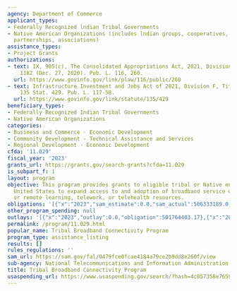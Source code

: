 ```yaml
---
agency: Department of Commerce
applicant_types:
- Federally Recognized lndian Tribal Governments
- Native American Organizations (includes lndian groups, cooperatives, corporations,
  partnerships, associations)
assistance_types:
- Project Grants
authorizations:
- text: IX, 905(c), The Consolidated Appropriations Act, 2021, Division N. 134 Stat.
    1182 (Dec. 27, 2020). Pub. L. 116, 260.
  url: https://www.govinfo.gov/link/plaw/116/public/260
- text: Infrastructure Investment and Jobs Act of 2021, Division F, Title I, 60102.
    135 Stat. 429. Pub. L. 117-58.
  url: https://www.govinfo.gov/link/statute/135/429
beneficiary_types:
- Federally Recognized Indian Tribal Governments
- Native American Organizations
categories:
- Business and Commerce - Economic Development
- Community Development - Technical Assistance and Services
- Regional Development - Economic Development
cfda: '11.029'
fiscal_year: '2023'
grants_url: https://grants.gov/search-grants?cfda=11.029
is_subpart_f: 1
layout: program
objective: This program provides grants to eligible tribal or Native entities in the
  United States to expand access to and adoption of broadband service on Tribal land
  or remote learning, telework, or telehealth resources.
obligations: '[{"x":"2023","sam_estimate":0.0,"sam_actual":506333189.0,"usa_spending_actual":506333189.17},{"x":"2024","sam_estimate":0.0,"sam_actual":13557991.0,"usa_spending_actual":4775425.0},{"x":"2025","sam_estimate":0.0,"sam_actual":600000000.0,"usa_spending_actual":0.0}]'
other_program_spending: null
outlays: '[{"x":"2023","outlay":0.0,"obligation":501764403.17},{"x":"2024","outlay":0.0,"obligation":13557991.0},{"x":"2025","outlay":0.0,"obligation":0.0}]'
permalink: /program/11.029.html
popular_name: Tribal Broadband Connectivity Program
program_type: assistance_listing
results: []
rules_regulations: ''
sam_url: https://sam.gov/fal/0479fce0fcae4184a79ce2b9dd8e260f/view
sub-agency: National Telecommunications and Information Administration
title: Tribal Broadband Connectivity Program
usaspending_url: https://www.usaspending.gov/search/?hash=4c057358e76596101307a84842fef1d5
---
```


